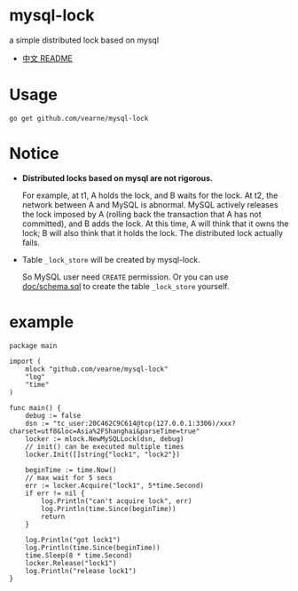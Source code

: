 # mysql-lock
a simple distributed lock based on mysql


* [中文 README](https://github.com/vearne/mysql-lock/blob/master/README_zh.md)

# Usage
```
go get github.com/vearne/mysql-lock
```

# Notice
* **Distributed locks based on mysql are not rigorous.**

  For example, at t1, A holds the lock, and B waits for the lock. At t2, the network between A and MySQL is abnormal. MySQL actively releases the lock imposed by A (rolling back the transaction that A has not committed), and B adds the lock. At this time, A will think that it owns the lock; B will also think that it holds the lock. The distributed lock actually fails.
* Table `_lock_store` will be created by mysql-lock.
  
  So MySQL user need `CREATE` permission. Or you can use [doc/schema.sql](https://github.com/vearne/mysql-lock/blob/main/doc/schema.sql) to create the table `_lock_store` yourself.

# example
```
package main

import (
	mlock "github.com/vearne/mysql-lock"
	"log"
	"time"
)

func main() {
	debug := false
	dsn := "tc_user:20C462C9C614@tcp(127.0.0.1:3306)/xxx?charset=utf8&loc=Asia%2FShanghai&parseTime=true"
	locker := mlock.NewMySQLLock(dsn, debug)
	// init() can be executed multiple times
	locker.Init([]string{"lock1", "lock2"})

	beginTime := time.Now()
	// max wait for 5 secs
	err := locker.Acquire("lock1", 5*time.Second)
	if err != nil {
		log.Println("can't acquire lock", err)
		log.Println(time.Since(beginTime))
		return
	}

	log.Println("got lock1")
	log.Println(time.Since(beginTime))
	time.Sleep(8 * time.Second)
	locker.Release("lock1")
	log.Println("release lock1")
}
```
